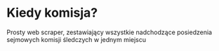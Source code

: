 # Kiedy komisja?

Prosty web scraper, zestawiający wszystkie nadchodzące posiedzenia sejmowych komisji śledczych w jednym miejscu

